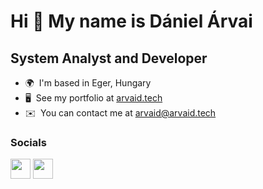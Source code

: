 Hi 👋 My name is Dániel Árvai
=============================

System Analyst and Developer
----------------------------

* 🌍  I'm based in Eger, Hungary
* 🖥️  See my portfolio at [arvaid.tech](http://www.arvaid.tech)
* ✉️  You can contact me at [arvaid@arvaid.tech](mailto:arvaid@arvaid.tech)


### Socials

<p align="left"> <a href="https://www.github.com/arvaid" target="_blank" rel="noreferrer"><img src="https://raw.githubusercontent.com/danielcranney/readme-generator/main/public/icons/socials/github.svg" width="32" height="32" /></a> <a href="https://www.linkedin.com/in/arvaid" target="_blank" rel="noreferrer"><img src="https://raw.githubusercontent.com/danielcranney/readme-generator/main/public/icons/socials/linkedin.svg" width="32" height="32" /></a></p>
